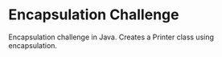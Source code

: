 # Encapsulation Challenge
Encapsulation challenge in Java. Creates a Printer class using encapsulation.